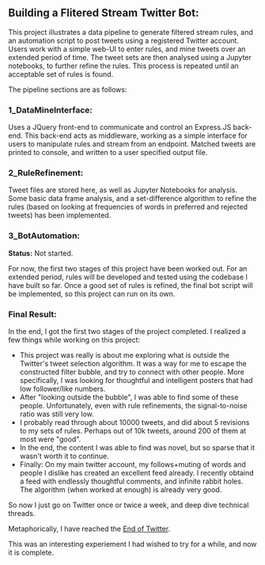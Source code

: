 ## Building a Flitered Stream Twitter Bot:

This project illustrates a data pipeline to generate filtered stream rules, and an automation script to post tweets using a registered Twitter account. Users work with a simple web-UI to enter rules, and mine tweets over an extended period of time. The tweet sets are then analysed using a Jupyter notebooks, to further refine the rules. This process is repeated until an acceptable set of rules is found. 

The pipeline sections are as follows:

### 1_DataMineInterface:

Uses a JQuery front-end to communicate and control an Express.JS back-end. This back-end acts as middleware, working as a simple interface for users to manipulate rules and stream from an endpoint. Matched tweets are printed to console, and written to a user specified output file.

### 2_RuleRefinement:

Tweet files are stored here, as well as Jupyter Notebooks for analysis. Some basic data frame analysis, and a set-difference algorithm to refine the rules (based on looking at frequencies of words in preferred and rejected tweets) has been implemented.

### 3_BotAutomation:

**Status:** Not started.


For now, the first two stages of this project have been worked out. For an extended period, rules will be developed and tested using the codebase I have built so far. Once a good set of rules is refined, the final bot script will be implemented, so this project can run on its own.


### Final Result:

In the end, I got the first two stages of the project completed. I realized a few things while working on this project:

- This project was really is about me exploring what is outside the Twitter's tweet selection algorithm. It was a way for me to escape the constructed filter bubble, and try to connect with other people. More specifically, I was looking for thoughtful and intelligent posters that had low follower/like numbers.
- After "looking outside the bubble", I was able to find some of these people. Unfortunately, even with rule refinements, the signal-to-noise ratio was still very low.
- I probably read through about 10000 tweets, and did about 5 revisions to my sets of rules. Perhaps out of 10k tweets, around 200 of them at most were "good".
- In the end, the content I was able to find was novel, but so sparse that it wasn't worth it to continue.
- Finally: On my main twitter account, my follows+muting of words and people I dislike has created an excellent feed already. I recently obtaind a feed with endlessly thoughtful comments, and infinite rabbit holes. The algorithm (when worked at enough) is already very good.

So now I just go on Twitter once or twice a week, and deep dive technical threads.

 Metaphorically, I have reached the [End of Twitter](https://www.youtube.com/watch?v=0dX75e9LS60).


This was an interesting experiement I had wished to try for a while, and now it is complete.